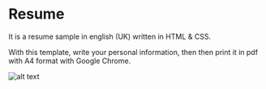 # Resume

It is a resume sample in english (UK) written in HTML & CSS.  

With this template, write your personal information, then then print it in pdf with A4 format
with Google Chrome.

![alt text][sample] 

[sample]: https://github.com/glegoux/resume/blob/master/resume_sample.png "sample"
